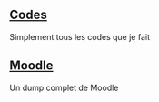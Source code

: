 ## [Codes](BUT1/Codes)
Simplement tous les codes que je fait

## [Moodle](BUT1/Moodle)
Un dump complet de Moodle
